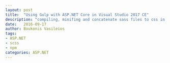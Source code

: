 ```yaml
---
layout: post
title:  "Using Gulp with ASP.NET Core in Visual Studio 2017 CE"
description: "compiling, minifing and concatenate sass files to css in visual studio using gulp"
date:   2016-09-17
author: Boukonis Vasileios
tags:
- ASP.NET
- scss
- npm
categories: ASP.NET
---
```

